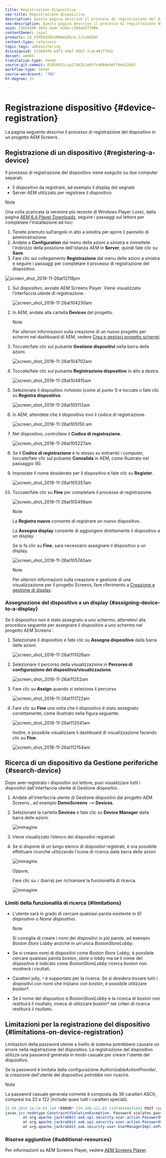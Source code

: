 ```yaml
---
title: Registrazione dispositivo
seo-title: Registrazione dispositivo
description: Questa pagina descrive il processo di registrazione del dispositivo in un progetto AEM Screens .
seo-description: Questa pagina descrive il processo di registrazione del dispositivo in un progetto AEM Screens .
uuid: 5365e506-1641-4a0c-b34d-c39da02f700b
contentOwner: jsyal
products: SG_EXPERIENCEMANAGER/6.5/SCREENS
content-type: reference
topic-tags: administering
discoiquuid: 523084f6-bd71-4daf-95b7-fc4c481f76dc
docset: aem65
translation-type: tm+mt
source-git-commit: 85d50951caa27b62b1e05fc808de96ffb4e526b5
workflow-type: tm+mt
source-wordcount: '785'
ht-degree: 1%

---
```



# Registrazione dispositivo {#device-registration}

La pagina seguente descrive il processo di registrazione del dispositivo in un progetto AEM Screens .

## Registrazione di un dispositivo {#registering-a-device}

Il processo di registrazione del dispositivo viene eseguito su due computer separati:

* Il dispositivo da registrare, ad esempio il display del segnale
* Server AEM utilizzato per registrare il dispositivo

>[!NOTE]
>
>Una volta scaricata la versione più recente di Windows Player (*.exe*), dalla pagina [AEM 6.4 Player Downloads](https://download.macromedia.com/screens/), seguire i passaggi sul lettore per completare l&#39;installazione ad hoc:
>
>1. Tenete premuto sull’angolo in alto a sinistra per aprire il pannello di amministrazione.
>1. Andate a **Configuration** dal menu delle azioni a sinistra e immettete l&#39;indirizzo della posizione dell&#39;istanza AEM in **Server**, quindi fate clic su **Save**.
>1. Fare clic sul collegamento **Registrazione** dal menu delle azioni a sinistra e seguire i passaggi per completare il processo di registrazione del dispositivo.

>



![screen_shot_2018-11-26at12118pm](assets/screen_shot_2018-11-26at12118pm.png)

1. Sul dispositivo, avviate  AEM Screens Player. Viene visualizzata l’interfaccia utente di registrazione.

   ![screen_shot_2018-11-26at104230am](assets/screen_shot_2018-11-26at104230am.png)

1. In AEM, andate alla cartella **Devices** del progetto.

   >[!NOTE]
   >
   >Per ulteriori informazioni sulla creazione di un nuovo progetto per schermi nel dashboard di AEM, vedere [Crea e gestisci progetto schermi](creating-a-screens-project.md).

1. Toccate/fate clic sul pulsante **Gestione dispositivi** nella barra delle azioni.

   ![screen_shot_2018-11-26at104702am](assets/screen_shot_2018-11-26at104702am.png)

1. Toccate/fate clic sul pulsante **Registrazione dispositivo** in alto a destra.

   ![screen_shot_2018-11-26at104815am](assets/screen_shot_2018-11-26at104815am.png)

1. Selezionate il dispositivo richiesto (come al punto 1) e toccate o fate clic su **Registra dispositivo**.

   ![screen_shot_2018-11-26at105112am](assets/screen_shot_2018-11-26at105112am.png)

1. In AEM, attendete che il dispositivo invii il codice di registrazione.

   ![screen_shot_2018-11-26at105150 am](assets/screen_shot_2018-11-26at105150am.png)

1. Nel dispositivo, controllare il **Codice di registrazione**.

   ![screen_shot_2018-11-26at105227am](assets/screen_shot_2018-11-26at105227am.png)

1. Se il **Codice di registrazione** è lo stesso su entrambi i computer, toccate/fate clic sul pulsante **Convalida** in AEM, come illustrato nel passaggio (6).
1. Impostate il nome desiderato per il dispositivo e fate clic su **Register**.

   ![screen_shot_2018-11-26at105357am](assets/screen_shot_2018-11-26at105357am.png)

1. Toccate/fate clic su **Fine** per completare il processo di registrazione.

   ![screen_shot_2018-11-26at105456am](assets/screen_shot_2018-11-26at105456am.png)

   >[!NOTE]
   >
   >La **Registra nuovo** consente di registrare un nuovo dispositivo.
   >
   >La **Assegna display** consente di aggiungere direttamente il dispositivo a un display.

   Se si fa clic su **Fine**, sarà necessario assegnare il dispositivo a un display.

   ![screen_shot_2018-11-26at105740am](assets/screen_shot_2018-11-26at105740am.png)

   >[!NOTE]
   >
   >Per ulteriori informazioni sulla creazione e gestione di una visualizzazione per il progetto Screens, fare riferimento a [Creazione e gestione di display](managing-displays.md).

### Assegnazione del dispositivo a un display {#assigning-device-to-a-display}

Se il dispositivo non è stato assegnato a uno schermo, attenetevi alla procedura seguente per assegnare il dispositivo a uno schermo nel progetto AEM Screens :

1. Selezionate il dispositivo e fate clic su **Assegna dispositivo** dalla barra delle azioni.

   ![screen_shot_2018-11-26at111026am](assets/screen_shot_2018-11-26at111026am.png)

1. Selezionare il percorso della visualizzazione in **Percorso di configurazione del dispositivo/visualizzazione**.

   ![screen_shot_2018-11-26at11252am](assets/screen_shot_2018-11-26at111252am.png)

1. Fare clic su **Assign** quando si seleziona il percorso.

   ![screen_shot_2018-11-26at111722am](assets/screen_shot_2018-11-26at111722am.png)

1. Fare clic su **Fine** una volta che il dispositivo è stato assegnato correttamente, come illustrato nella figura seguente.

   ![screen_shot_2018-11-26at112041am](assets/screen_shot_2018-11-26at112041am.png)

   Inoltre, è possibile visualizzare il dashboard di visualizzazione facendo clic su **Fine**.

   ![screen_shot_2018-11-26at112154am](assets/screen_shot_2018-11-26at112154am.png)

## Ricerca di un dispositivo da Gestione periferiche {#search-device}

Dopo aver registrato i dispositivi sul lettore, puoi visualizzare tutti i dispositivi dall&#39;interfaccia utente di Gestione dispositivi.

1. Andate all&#39;interfaccia utente di Gestione dispositivi dal progetto AEM Screens , ad esempio **DemoScreens** —> **Devices**.

1. Selezionate la cartella **Devices** e fate clic su **Device Manager** dalla barra delle azioni.

   ![immagine](/help/user-guide/assets/device-manager/device-manager-1.png)

1. Viene visualizzato l’elenco dei dispositivi registrati.

1. Se si dispone di un lungo elenco di dispositivi registrati, è ora possibile effettuare ricerche utilizzando l&#39;icona di ricerca dalla barra delle azioni

   ![immagine](/help/user-guide/assets/device-manager/device-manager-2.png)

   Oppure,

   Fare clic su `/` (barra) per richiamare la funzionalità di ricerca.

   ![immagine](/help/user-guide/assets/device-manager/device-manager-3.png)


### Limiti della funzionalità di ricerca {#limitations}

* L&#39;utente sarà in grado di cercare qualsiasi parola esistente in *ID dispositivo* o *Nome dispositivo*.

   >[!NOTE]
   >Si consiglia di creare i nomi dei dispositivi in più parole, ad esempio *Boston Store Lobby* anziché in un&#39;unica *BostonStoreLobby*.

* Se si creano nomi di dispositivi come *Boston Store Lobby*, è possibile cercare qualsiasi parola *boston*, *store* o *lobby* ma se il nome del dispositivo è indicato come *BostonStoreLobby* ricerca *boston* non mostrerà i risultati.

* Caratteri jolly, `*` è supportato per la ricerca. Se si desidera trovare tutti i dispositivi con nomi che iniziano con *boston*, è possibile utilizzare *boston**.

* Se il nome del dispositivo è *BostonStoreLobby* e la ricerca di *boston* non restituirà il risultato, invece di utilizzare *boston** nei criteri di ricerca restituirà il risultato.

## Limitazioni per la registrazione del dispositivo {#limitations-on-device-registration}

Limitazioni della password utente a livello di sistema potrebbero causare un errore nella registrazione del dispositivo. La registrazione del dispositivo utilizza una password generata in modo casuale per creare l&#39;utente del dispositivo.

Se la password è limitata dalla configurazione *AuthorizableActionProvider*, la creazione dell&#39;utente del dispositivo potrebbe non riuscire.

>[!NOTE]
>
>La password casuale generata corrente è composta da 36 caratteri ASCII, compresi tra 33 e 122 (include quasi tutti i caratteri speciali).

```java
25.09.2016 16:54:03.140 *ERROR* [59.100.121.82 [1474844043109] POST /content/screens/svc/registration HTTP/1.1] com.adobe.cq.screens.device.registration.impl.RegistrationServlet Error during device registration
javax.jcr.nodetype.ConstraintViolationException: Password violates password constraint (^(?=.*\d).{7,9}$).
        at org.apache.jackrabbit.oak.spi.security.user.action.PasswordValidationAction.validatePassword(PasswordValidationAction.java:105)
        at org.apache.jackrabbit.oak.spi.security.user.action.PasswordValidationAction.onPasswordChange(PasswordValidationAction.java:76)
        at org.apache.jackrabbit.oak.security.user.UserManagerImpl.onPasswordChange(UserManagerImpl.java:308)
```

### Risorse aggiuntive {#additional-resources}

Per informazioni su  AEM Screens Player, vedere [ AEM Screens Player](working-with-screens-player.md).
